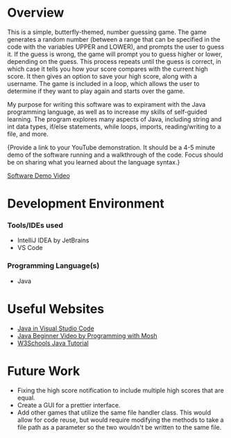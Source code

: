 # Overview

This is a simple, butterfly-themed, number guessing game. The game generates a random number (between a range that can be specified in the code with the variables UPPER and LOWER), and prompts the user to guess it. If the guess is wrong, the game will prompt you to guess higher or lower, depending on the guess. This process repeats until the guess is correct, in which case it tells you how your score compares with the current high score. It then gives an option to save your high score, along with a username. The game is included in a loop, which allows the user to determine if they want to play again and starts over the game.

My purpose for writing this software was to expirament with the Java programming language, as well as to increase my skills of self-guided learning. The program explores many aspects of Java, including string and int data types, if/else statements, while loops, imports, reading/writing to a file, and more.

{Provide a link to your YouTube demonstration. It should be a 4-5 minute demo of the software running and a walkthrough of the code. Focus should be on sharing what you learned about the language syntax.}

[Software Demo Video](http://youtube.link.goes.here)

# Development Environment
### Tools/IDEs used
* IntelliJ IDEA by JetBrains
* VS Code
### Programming Language(s)
* Java


# Useful Websites

- [Java in Visual Studio Code](https://code.visualstudio.com/docs/languages/java)
- [Java Beginner Video by Programming with Mosh](https://www.youtube.com/watch?v=eIrMbAQSU34)
- [W3Schools Java Tutorial](https://www.w3schools.com/java/)

# Future Work

- Fixing the high score notification to include multiple high scores that are equal.
- Create a GUI for a prettier interface.
- Add other games that utilize the same file handler class. This would allow for code reuse, but would require modifying the methods to take a file path as a parameter so the two wouldn't be written to the same file. 